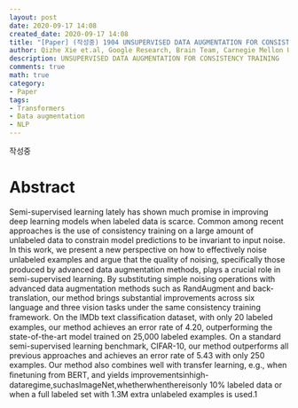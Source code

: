 ```yaml
---
layout: post
date: 2020-09-17 14:08
created_date: 2020-09-17 14:08
title: "[Paper] (작성중) 1904 UNSUPERVISED DATA AUGMENTATION FOR CONSISTENCY TRAINING"
author: Qizhe Xie et.al, Google Research, Brain Team, Carnegie Mellon University
description: UNSUPERVISED DATA AUGMENTATION FOR CONSISTENCY TRAINING
comments: true
math: true
category: 
- Paper
tags:
- Transformers
- Data augmentation
- NLP
---
```


작성중
 <!--more-->
# Abstract

Semi-supervised learning lately has shown much promise in improving deep learning models when labeled data is scarce. Common among recent approaches is the use of consistency training on a large amount of unlabeled data to constrain model predictions to be invariant to input noise. In this work, we present a new perspective on how to effectively noise unlabeled examples and argue that the quality of noising, speciﬁcally those produced by advanced data augmentation methods, plays a crucial role in semi-supervised learning. By substituting simple noising operations with advanced data augmentation methods such as RandAugment and back-translation, our method brings substantial improvements across six language and three vision tasks under the same consistency training framework. On the IMDb text classiﬁcation dataset, with only 20 labeled examples, our method achieves an error rate of 4.20, outperforming the state-of-the-art model trained on 25,000 labeled examples. On a standard semi-supervised learning benchmark, CIFAR-10, our method outperforms all previous approaches and achieves an error rate of 5.43 with only 250 examples. Our method also combines well with transfer learning, e.g., when ﬁnetuning from BERT, and yields improvementsinhigh-dataregime,suchasImageNet,whetherwhenthereisonly 10% labeled data or when a full labeled set with 1.3M extra unlabeled examples is used.1

